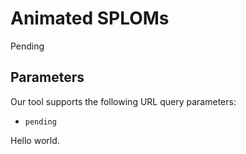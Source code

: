 
# Animated SPLOMs

Pending

## Parameters

Our tool supports the following URL query parameters:

- `pending`



Hello world.
